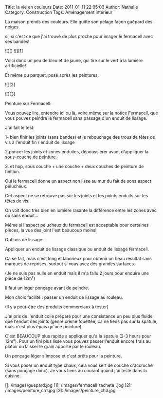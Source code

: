 Title: la vie en couleurs
Date: 2011-01-11 22:05:03
Author: Nathalie
Category: Construction
Tags: Aménagement intérieur

La maison prends des couleurs. Elle quitte son pelage façon guépard des
neiges.

si, si c'est ce que j'ai trouvé de plus proche pour imager le fermacell
avec ses bandes!

![][] ![][1]

Voici donc un peu de bleu et de jaune, qui tire sur le vert à la lumière
artificielle!

Et même du parquet, posé après les peintures:

![][2]

![][3]

Peinture sur Fermacell:

Vous pouvez lire, entendre ici ou là, voire même sur la notice
Fermacell, que vous pouvez peindre le fermacell sans passage d'un enduit
de lissage.

J'ai fait le test:

1- bien finir les joints (sans bandes) et le rebouchage des trous de
têtes de vis à l'enduit fin / enduit de lissage

2.poncer les joints et zones enduites, dépoussiérer avant d'appliquer la
sous-couche de peinture.

3\. et hop, sous couche + une couche + deux couches de peinture de
finition.

Oui le fermacell donne un aspect non lisse au mur du fait de sons aspect
pelucheux.

Cet aspect ne se retrouve pas sur les joints et les points enduits sur
les têtes de vis.

On voit donc très bien en lumière rasante la différence entre les zones
avec ou sans enduit...

Même si l'aspect pelucheux du fermacell est acceptable pour certaines
pièces, la vue des joint l'est beaucoup moins!

Options de lissage:

Appliquer un enduit de lissage classique ou enduit de lissage fermacell.

Ca se fait, mais c'est long et laborieux pour obtenir un beau résultat
sans marques de reprises, surtout si vous avez des grandes surfaces.

(Je ne suis pas nulle en enduit mais il m'a fallu 2 jours pour enduire
une pièce de 12m²)

Il faut un léger ponçage avant de peindre.

Mon choix facilité : passer un enduit de lissage au rouleau.

(Il y a peut-être des produits commerciaux à tester)

J'ai pris de l'enduit colle préparé pour une consistance un peu plus
fluide que l'enduit des joints (genre crème fouettée, ca ne tiens pas
sur la spatule, mais c'est plus épais qu'une peinture).

C'est BEAUCOUP plus rapide à appliquer qu'à la spatule (2-3 heurs pour
12m²). Pour un fini plus lisse vous pouvez passer l'enduit encore frais
au platoir ou laisser le grain apporté par le rouleau.

Un ponçage léger s'impose et c'est prêts pour la peinture.

Si vous poser un enduit type chaux, cela vous sert de couche d'accroche
(sans ponçage donc). Je vous tiens au courant quand j'ai testé dans la
cuisine.

  []: /images/guepard.jpg
  [1]: /images/fermacell_tachete_.jpg
  [2]: /images/peinture_ch1.jpg
  [3]: /images/peinture_ch3.jpg
